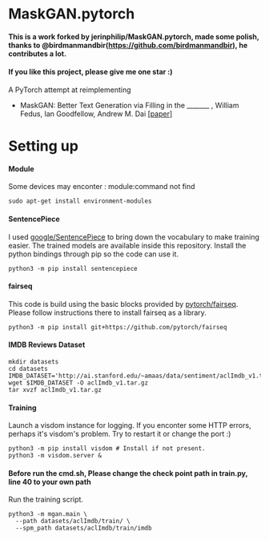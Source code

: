 # MaskGAN.pytorch

#### This is a work forked by  jerinphilip/MaskGAN.pytorch, made some polish, thanks to @birdmanmandbir(https://github.com/birdmanmandbir), he contributes a lot.

#### If you like this project, please give me one star :)

A PyTorch attempt at reimplementing 

* MaskGAN: Better Text Generation via Filling in the _______ , William Fedus, Ian Goodfellow, Andrew M. Dai
  [[paper]](https://openreview.net/pdf?id=ByOExmWAb)
 


# Setting up

#### Module

Some devices may enconter : module:command not find

```
sudo apt-get install environment-modules
```

#### SentencePiece

I used [google/SentencePiece](https://github.com/google/sentencepiece) to bring down the vocabulary to make training easier. The trained models are available inside this repository. Install the python bindings through pip so the code can use it.

```
python3 -m pip install sentencepiece
```

#### fairseq

This code is build using the basic blocks provided by [pytorch/fairseq](https://github.com/pytorch/fairseq). Please follow instructions there to install fairseq as a library.

```
python3 -m pip install git+https://github.com/pytorch/fairseq
```

#### IMDB Reviews Dataset
```
mkdir datasets 
cd datasets
IMDB_DATASET='http://ai.stanford.edu/~amaas/data/sentiment/aclImdb_v1.tar.gz'
wget $IMDB_DATASET -O aclImdb_v1.tar.gz
tar xvzf aclImdb_v1.tar.gz
``` 

#### Training

Launch a visdom instance for logging. If you enconter some HTTP errors, perhaps it's visdom's problem. Try to restart it or change the port :)

```
python3 -m pip install visdom # Install if not present.
python3 -m visdom.server &
```

#### Before run the cmd.sh, Please change the check point path in train.py, line 40 to your own path


Run the training script.

```
python3 -m mgan.main \
  --path datasets/aclImdb/train/ \
  --spm_path datasets/aclImdb/train/imdb
```

